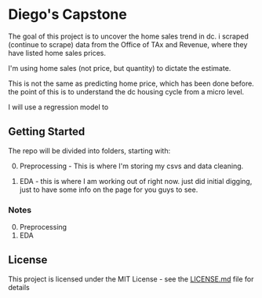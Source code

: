 # Diego's Capstone

The goal of this project is to uncover the home sales trend in dc. i scraped (continue to scrape) data from the Office of TAx and Revenue, where they have listed home sales prices.

I'm using home sales (not price, but quantity) to dictate the estimate.

This is not the same as predicting home price, which has been done before. the point of this is to understand the dc housing cycle from a micro level.

I will use a regression model to 
## Getting Started

The repo will be divided into folders, starting with:

00. Preprocessing - This is where I'm storing my csvs and data cleaning.

01. EDA - this is where I am working out of right now. just did initial digging, just to have some info on the page for you guys to see.

### Notes

00. Preprocessing
01. EDA


## License

This project is licensed under the MIT License - see the [LICENSE.md](LICENSE.md) file for details